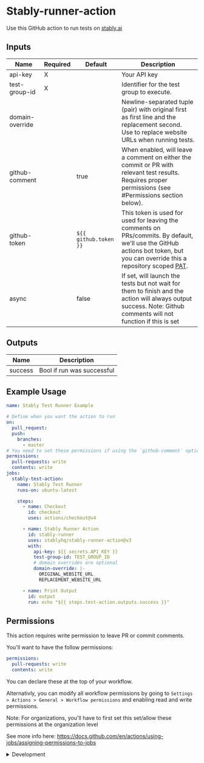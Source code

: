 # Stably-runner-action

Use this GitHub action to run tests on [stably.ai](https://stably.ai)

## Inputs

| **Name**        | **Required** | **Default**           | **Description**                                                                                                                                                                                                                                                                                    |
| --------------- | ------------ | --------------------- | -------------------------------------------------------------------------------------------------------------------------------------------------------------------------------------------------------------------------------------------------------------------------------------------------- |
| api-key         | X            |                       | Your API key                                                                                                                                                                                                                                                                                       |
| test-group-id   | X            |                       | Identifier for the test group to execute.                                                                                                                                                                                                                                                          |
| domain-override |              |                       | Newline-separated tuple (pair) with original first as first line and the replacement second. Use to replace website URLs when running tests.                                                                                                                                                       |
| github-comment  |              | true                  | When enabled, will leave a comment on either the commit or PR with relevant test results. Requires proper permissions (see #Permissions section below).                                                                                                                                            |
| github-token    |              | `${{ github.token }}` | This token is used for used for leaving the comments on PRs/commits. By default, we'll use the GitHub actions bot token, but you can override this a repository scoped [PAT](https://docs.github.com/en/authentication/keeping-your-account-and-data-secure/managing-your-personal-access-tokens). |
| async           |              | false                 | If set, will launch the tests but not wait for them to finish and the action will always output success. Note: Github comments will not function if this is set                                                                                                                                    |

## Outputs

| **Name** | **Description**            |
| -------- | -------------------------- |
| success  | Bool if run was successful |

## Example Usage

```yaml
name: Stably Test Runner Example

# Define when you want the action to run
on:
  pull_request:
  push:
    branches:
      - master
# You need to set these permissions if using the `github-comment` option
permissions:
  pull-requests: write
  contents: write
jobs:
  stably-test-action:
    name: Stably Test Runner
    runs-on: ubuntu-latest

    steps:
      - name: Checkout
        id: checkout
        uses: actions/checkout@v4

      - name: Stably Runner Action
        id: stably-runner
        uses: stablyhq/stably-runner-action@v3
        with:
          api-key: ${{ secrets.API_KEY }}
          test-group-id: TEST_GROUP_ID
          # domain overrides are optional
          domain-override: |-
            ORIGINAL_WEBSITE_URL
            REPLACEMENT_WEBSITE_URL

      - name: Print Output
        id: output
        run: echo "${{ steps.test-action.outputs.success }}"
```

## Permissions

This action requires write permission to leave PR or commit comments.

You'll want to have the follow permissions:

```yaml
permissions:
  pull-requests: write
  contents: write
```

You can declare these at the top of your workflow.

Alternativly, you can modify all workflow permissions by going to
`Settings > Actions > General > Workflow permissions` and enabling read and
write permissions.

Note: For organizations, you'll have to first set this set/allow these
permissions at the organization level

See more info here:
https://docs.github.com/en/actions/using-jobs/assigning-permissions-to-jobs

<details>

<summary>Development</summary>

## Setup

1. :hammer_and_wrench: Install the dependencies

   ```bash
   npm install
   ```

2. :building_construction: Package the TypeScript for distribution

   ```bash
   npm run bundle
   ```

3. :white_check_mark: Run the tests

   ```bash
   npm test
   ```

## Publishing

1. Create a new branch

   ```bash
   git checkout -b releases/v1
   ```

2. Format, test, and build the action

   ```bash
   npm run all
   ```

3. Commit your changes

4. Push them to your repository

   ```bash
   git push -u origin releases/v1
   ```

5. Merge the pull request into the `master` branch

6. Release

   1. Draft a release via the GitHub UI and ensure you select to also publish to
      the marketplace. Use SEMVAR
   2. Make the new release available to those binding to the major version tag:
      Move the major version tag (v1, v2, etc.) to point to the ref of the
      current releas

      ```bash
      git tag -fa v3 -m "Update v3 tag"
      git push origin v3 --force
      ```

   For information more info see
   [Versioning](https://github.com/actions/toolkit/blob/master/docs/action-versioning.md)

## Validating the Action

[`ci.yml`](./.github/workflows/ci.yml) is a workflow that runs and validates the
action

</details>

